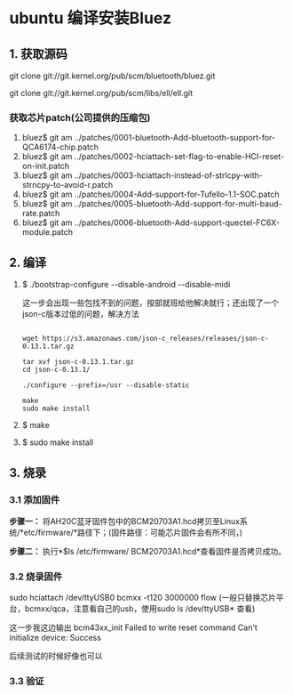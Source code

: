# ubuntu 编译安装Bluez



## 1. 获取源码

git clone git://git.kernel.org/pub/scm/bluetooth/bluez.git 

git clone git://git.kernel.org/pub/scm/libs/ell/ell.git

### 获取芯片patch(公司提供的压缩包)  

1) bluez$ git am ../patches/0001-bluetooth-Add-bluetooth-support-for-QCA6174-chip.patch
2) bluez$ git am ../patches/0002-hciattach-set-flag-to-enable-HCI-reset-on-init.patch
3) bluez$ git am ../patches/0003-hciattach-instead-of-strlcpy-with-strncpy-to-avoid-r.patch
4) bluez$ git am ../patches/0004-Add-support-for-Tufello-1.1-SOC.patch
5) bluez$ git am ../patches/0005-bluetooth-Add-support-for-multi-baud-rate.patch
6) bluez$ git am ../patches/0006-bluetooth-Add-support-quectel-FC6X-module.patch

## 2. 编译

1. $ ./bootstrap-configure --disable-android --disable-midi  

   这一步会出现一些包找不到的问题，按部就班给他解决就行；还出现了一个json-c版本过低的问题，解决方法

   ```shell
   
   wget https://s3.amazonaws.com/json-c_releases/releases/json-c-0.13.1.tar.gz
   
   tar xvf json-c-0.13.1.tar.gz
   cd json-c-0.13.1/
   
   ./configure --prefix=/usr --disable-static
   
   make
   sudo make install
   ```

   

2. $ make 

3. $ sudo make install



## 3. 烧录

### 3.1 添加固件

**步骤一：**     将AH20C蓝牙固件包中的BCM20703A1.hcd拷贝至Linux系统/*etc/firmware/*路径下；(固件路径：可能芯片固件会有所不同，)

**步骤二：**     执行*$ls /etc/firmware/ BCM20703A1.hcd*查看固件是否拷贝成功。

### 3.2 烧录固件

sudo hciattach /dev/ttyUSB0 bcmxx -t120 3000000 flow  (一般只替换芯片平台，bcmxx/qca，注意看自己的usb，使用sudo ls /dev/ttyUSB* 查看)

这一步我这边输出
bcm43xx_init
Failed to write reset command
Can't initialize device: Success

后续测试的时候好像也可以

### 3.3 验证





